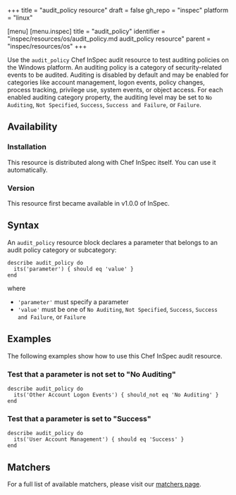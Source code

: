 +++
title = "audit_policy resource"
draft = false
gh_repo = "inspec"
platform = "linux"

[menu]
  [menu.inspec]
    title = "audit_policy"
    identifier = "inspec/resources/os/audit_policy.md audit_policy resource"
    parent = "inspec/resources/os"
+++

Use the `audit_policy` Chef InSpec audit resource to test auditing policies on the Windows platform. An auditing policy is a category of security-related events to be audited. Auditing is disabled by default and may be enabled for categories like account management, logon events, policy changes, process tracking, privilege use, system events, or object access. For each enabled auditing category property, the auditing level may be set to `No Auditing`, `Not Specified`, `Success`, `Success and Failure`, or `Failure`.

## Availability

### Installation

This resource is distributed along with Chef InSpec itself. You can use it automatically.

### Version

This resource first became available in v1.0.0 of InSpec.

## Syntax

An `audit_policy` resource block declares a parameter that belongs to an audit policy category or subcategory:

    describe audit_policy do
      its('parameter') { should eq 'value' }
    end

where

- `'parameter'` must specify a parameter
- `'value'` must be one of `No Auditing`, `Not Specified`, `Success`, `Success and Failure`, or `Failure`

## Examples

The following examples show how to use this Chef InSpec audit resource.

### Test that a parameter is not set to "No Auditing"

    describe audit_policy do
      its('Other Account Logon Events') { should_not eq 'No Auditing' }
    end

### Test that a parameter is set to "Success"

    describe audit_policy do
      its('User Account Management') { should eq 'Success' }
    end

## Matchers

For a full list of available matchers, please visit our [matchers page](/inspec/matchers/).

